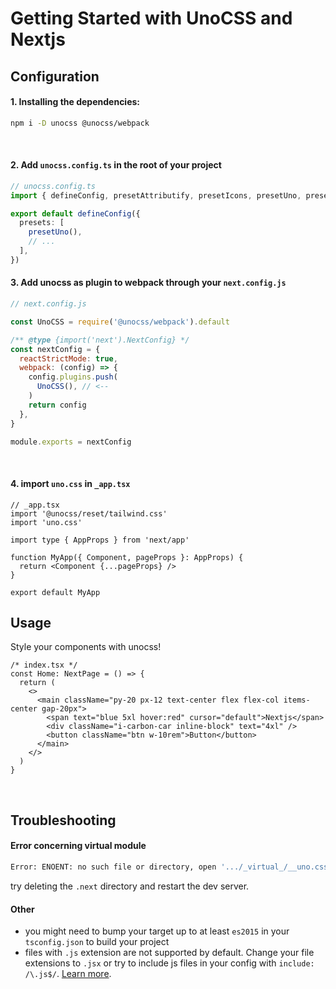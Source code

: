# Getting Started with UnoCSS and Nextjs

## Configuration 

#### 1. Installing the dependencies:

```bash
npm i -D unocss @unocss/webpack
```

<br>

#### 2. Add `unocss.config.ts` in the root of your project

```ts
// unocss.config.ts
import { defineConfig, presetAttributify, presetIcons, presetUno, presetWebFonts } from 'unocss'

export default defineConfig({
  presets: [
    presetUno(),
    // ...
  ],
})
 ```

#### 3. Add unocss as plugin to webpack through your `next.config.js`

```js
// next.config.js

const UnoCSS = require('@unocss/webpack').default

/** @type {import('next').NextConfig} */
const nextConfig = {
  reactStrictMode: true,
  webpack: (config) => {
    config.plugins.push(
      UnoCSS(), // <--
    )
    return config
  },
}

module.exports = nextConfig
```

<br>

#### 4. import `uno.css` in `_app.tsx`

```tsx
// _app.tsx
import '@unocss/reset/tailwind.css'
import 'uno.css'

import type { AppProps } from 'next/app'

function MyApp({ Component, pageProps }: AppProps) {
  return <Component {...pageProps} />
}

export default MyApp
```


## Usage 

Style your components with unocss!

```tsx
/* index.tsx */
const Home: NextPage = () => {
  return (
    <>
      <main className="py-20 px-12 text-center flex flex-col items-center gap-20px">
        <span text="blue 5xl hover:red" cursor="default">Nextjs</span>
        <div className="i-carbon-car inline-block" text="4xl" />
        <button className="btn w-10rem">Button</button>
      </main>
    </>
  )
}
```

<br>

## Troubleshooting

#### Error concerning virtual module

```bash
Error: ENOENT: no such file or directory, open '.../_virtual_/__uno.css'
```

try deleting the `.next` directory and restart the dev server.

#### Other

- you might need to bump your target up to at least `es2015` in your `tsconfig.json` to build your project
- files with `.js` extension are not supported by default. Change your file extensions to `.jsx` or try to include js files in your config with `include: /\.js$/`. [Learn more](https://github.com/unocss/unocss#scanning).
